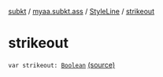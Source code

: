 [subkt](../../index.md) / [myaa.subkt.ass](../index.md) / [StyleLine](index.md) / [strikeout](./strikeout.md)

# strikeout

`var strikeout: `[`Boolean`](https://kotlinlang.org/api/latest/jvm/stdlib/kotlin/-boolean/index.html) [(source)](https://github.com/Myaamori/SubKt/blob/0.1.19/src/main/kotlin/myaa/subkt/ass/parser.kt#L556)
